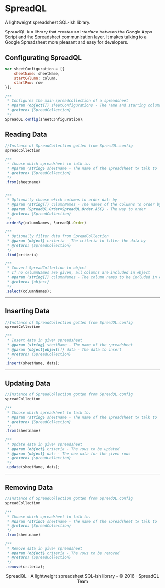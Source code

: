 # SpreadQL
A lightweight spreadsheet SQL-ish library.

SpreadQL is a library that creates an interface between the Google Apps Script and the Spreadsheet communication layer. It makes talking to a Google Spreadsheet more pleasant and easy for developers.

## Configurating SpreadQL
````javascript
var sheetConfiguration = [{
    sheetName: sheetName,
    startColumn: column,
    startRow: row
}];

/**
 * Configures the main spreadcollection of a spreadsheet
 * @param {object[]} sheetConfigurations - The name and starting column and row from the spreadsheets you want to use.
 * @returns {SpreadCollection}
 */
SpreadQL.config(sheetConfiguration);
````

## Reading Data
````javascript
//Instance of SpreadCollection gotten from SpreadQL.config
spreadCollection

/**
 * Choose which spreadsheet to talk to.
 * @param {string} sheetname - The name of the spreadsheet to talk to
 * @returns {SpreadCollection}
 */
.from(sheetname)


/**
 * Optionally choose which columns to order data by
 * @param {string[]} columnNames - The names of the columns to order by
 * @param {SpreadQl.Order=SpreadQL.Order.ASC} - The way to order
 * @returns {SpreadCollection}
 */
.orderBy(columnNames, SpreadQL.Order)

/**
 * Optionally filter data from SpreadCollection
 * @param {object} criteria - The criteria to filter the data by
 * @returns {SpreadCollection}
 */
.find(criteria)

/**
 * Convert SpreadCollection to object
 * If no columnNames are given, all columns are included in object
 * @param {string[]} columnNames - The column names to be included in object
 * @returns {object}
 */
.select(columnNames);
````

---

## Inserting Data
````javascript
//Instance of SpreadCollection gotten from SpreadQL.config
spreadCollection

/**
 * Insert data in given spreadsheet
 * @param {string} sheetName - The name of the spreadsheet
 * @param {object|object[]} data - The data to insert
 * @returns {SpreadCollection}
 */
.insert(sheetName, data);
````

---

## Updating Data
````javascript
//Instance of SpreadCollection gotten from SpreadQL.config
spreadCollection

/**
 * Choose which spreadsheet to talk to.
 * @param {string} sheetname - The name of the spreadsheet to talk to
 * @returns {SpreadCollection}
 */
.from(sheetname)

/**
 * Update data in given spreadsheet
 * @param {object} criteria - The rows to be updated
 * @param {object} data - The new data for the given rows
 * @returns {SpreadCollection}
 */
.update(sheetName, data);
````

---

## Removing Data
````javascript
//Instance of SpreadCollection gotten from SpreadQL.config
spreadCollection

/**
 * Choose which spreadsheet to talk to.
 * @param {string} sheetname - The name of the spreadsheet to talk to
 * @returns {SpreadCollection}
 */
.from(sheetname)

/**
 * Remove data in given spreadsheet
 * @param {object} criteria - The rows to be removed
 * @returns {SpreadCollection}
 */
.remove(criteria);
````

<sup><center>SpreadQL - A lightweight spreadsheet SQL-ish library - © 2016 - SpreadQL Team </center></sup>
